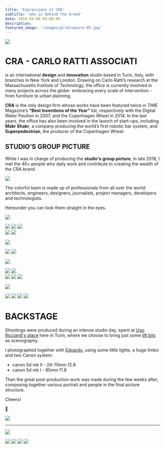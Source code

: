 ```yaml
---
title: 'Expressions of CRA'
subtitle: 'who is behind the brand'
date: 2019-04-08 00:00:00
description:
featured_image: '/images/grid/square-05.jpg'
---
```


![](/images/CRA/2.jpg)

# CRA - CARLO RATTI ASSOCIATI
is an international <b>design</b> and <b>innovation</b> studio based in Turin, Italy, with branches in New York and London. Drawing on Carlo Ratti’s research at the Massachusetts Institute of Technology, the office is currently involved in many projects across the globe- embracing every scale of intervention - from furniture to urban planning.

<b>CRA</b> is the only design firm whose works have been featured twice in TIME Magazine’s <b>“Best Inventions of the Year”</b> list, respectively with the Digital Water Pavilion in 2007, and the Copenhagen Wheel in 2014. In the last years, the office has also been involved in the launch of start-ups, including <b>Makr Shakr</b>, a company producing the world’s first robotic bar system, and <b>Superpedestrian</b>, the producer of the Copenhagen Wheel.

## STUDIO’S GROUP PICTURE

While I was in charge of producing the <b>studio's group picture</b>, in late 2018, I met the 40+ people who daily work and contribute to creating the wealth of the CRA brand.

![](/images/CRA/posa.gif)

The colorful team is made up of professionals from all over the world: architects, engineers, designers, journalists, project managers, developers and technologists.

Hereunder you can look them straight in the eyes.

![](/images/CRA/p1.jpg)

<div class="gallery" data-columns="3">
	<img src="/images/CRA/p2.jpg">
	<img src="/images/CRA/p3.jpg">
	<img src="/images/CRA/p4.jpg">
	</div>

<div class="gallery" data-columns="2">
	<img src="/images/CRA/p5.jpg">
	<img src="/images/CRA/p6.jpg">
</div>

![](/images/CRA/p7.jpg)

<div class="gallery" data-columns="2">
	<img src="/images/CRA/p8.jpg">
	<img src="/images/CRA/p9.jpg">
	</div>

![](/images/CRA/p10.jpg)

<div class="gallery" data-columns="2">
	<img src="/images/CRA/p11.jpg">
	<img src="/images/CRA/p12.jpg">
	</div>

<div class="gallery" data-columns="3">
	<img src="/images/CRA/p13.jpg">
	<img src="/images/CRA/p14.jpg">
	<img src="/images/CRA/p15.jpg">
	</div>

![](/images/CRA/p16.jpg)

<div class="gallery" data-columns="2">
	<img src="/images/CRA/p17.jpg">
	<img src="/images/CRA/p18.jpg">
	<img src="/images/CRA/p19.jpg">
	<img src="/images/CRA/p20.jpg">
	</div>

# BACKSTAGE
Shootings were produced during an intense studio day, spent at [Ugo Ricciardi's place](http://www.ugoricciardi.it/art/?keywords=affitto-sala-di-posa-torino) here in Turin, where we choose to bring just some [lift bits](https://www.opendotlab.it/portfolio-item/lift-bit/) as scenography.

I photographed together with [Edoardo](https://www.edoardocucco.it/), using some little lights, a huge limbo and two Canon system:

* canon 5d mk II - 24-70mm f2.8
* canon 5d mk I - 85mm f1.8

Than the great post-production work was made during the few weeks after, composing together various portrait and people in the final picture structure.

Cheers!

📸

![](/images/CRA/bs.jpg)

---

![](/images/CRA/bs1.jpg)

<div class="gallery" data-columns="4">
	<img src="/images/CRA/bs2.jpg">
	<img src="/images/CRA/bs3.jpg">
	<img src="/images/CRA/bs4.jpg">
	<img src="/images/CRA/bs5.jpg">
</div>
